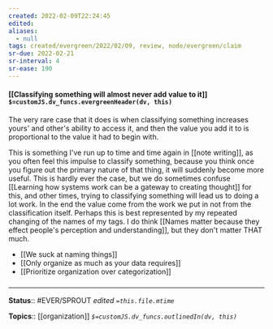 ```yaml
---
created: 2022-02-09T22:24:45 
edited: 
aliases:
  - null
tags: created/evergreen/2022/02/09, review, node/evergreen/claim
sr-due: 2022-02-21
sr-interval: 4
sr-ease: 190
---
```


#### [[Classifying something will almost never add value to it]] `$=customJS.dv_funcs.evergreenHeader(dv, this)`

The very rare case that it does is when classifying something increases yours' and other's ability to access it, and then the value you add it to is proportional to the value it had to begin with.

This is something I've run up to time and time again in [[note writing]], as you often feel this impulse to classify something, because you think once you figure out the primary nature of that thing, it will suddenly become more useful. This is hardly ever the case, but we do sometimes confuse [[Learning how systems work can be a gateway to creating thought]] for this, and other times, trying to classifying something will lead us to doing a lot work. In the end the value come from the work we put in not from the classification itself. Perhaps this is best represented by my repeated changing of the names of my tags. I do think [[Names matter because they effect people's perception and understanding]], but they don't matter THAT much.

- [[We suck at naming things]]
- [[Only organize as much as your data requires]]
- [[Prioritize organization over categorization]]

### <hr class="footnote"/>

**Status**:: #EVER/SPROUT
*edited `=this.file.mtime`*

**Topics**:: [[organization]]
*`$=customJS.dv_funcs.outlinedIn(dv, this)`*
